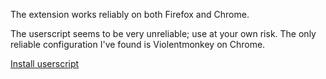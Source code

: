 The extension works reliably on both Firefox and Chrome.

The userscript seems to be very unreliable; use at your own risk. The only reliable configuration I've found is Violentmonkey on Chrome.

[Install userscript](https://raw.github.com/brianush1/blur-privacy/master/privacy.user.js)
